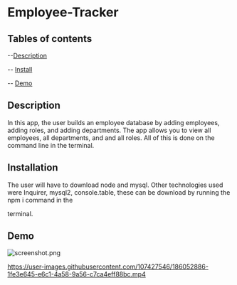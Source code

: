# Employee-Tracker


## Tables of contents

--[Description](#Description)

-- [Install](#Install)

-- [Demo](#Demo)


## Description 

In this app, the user builds an employee database by adding employees, adding roles, and adding departments. The app allows you to view all employees, all departments, and and all roles. All of this is done on the command line in the terminal.


## Installation

The user will have to download node and mysql. Other technologies used were Inquirer, mysql2, console.table, these can be download by running the npm i command in the

terminal.

## Demo

![screenshot.png](Assets/screemshot.png?raw=true "Screenshot.png")

https://user-images.githubusercontent.com/107427546/186052886-1fe3e645-e6c1-4a58-9a56-c7ca4eff88bc.mp4
